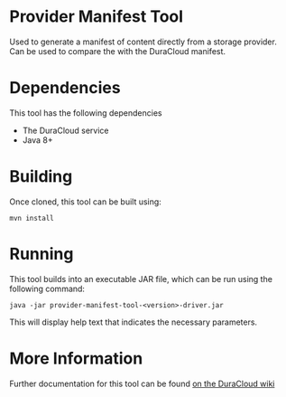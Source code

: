 Provider Manifest Tool
==================

Used to generate a manifest of content directly from a storage provider. Can be used to compare the with the DuraCloud manifest.

# Dependencies
This tool has the following dependencies
* The DuraCloud service
* Java 8+

# Building
Once cloned, this tool can be built using:
```
mvn install
```

# Running
This tool builds into an executable JAR file, which can be run using the following command:
```
java -jar provider-manifest-tool-<version>-driver.jar
```
This will display help text that indicates the necessary parameters.

# More Information
Further documentation for this tool can be found [on the DuraCloud wiki](https://wiki.duraspace.org/display/DURACLOUDDOC/Auxiliary+Tools)
